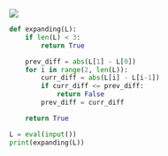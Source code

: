 ![](https://backend.seek.onlinedegree.iitm.ac.in/22t1_cs2002/assets/img/Live%20W1.P4.png)

```python
def expanding(L):
    if len(L) < 3:
        return True

    prev_diff = abs(L[1] - L[0])
    for i in range(2, len(L)):
        curr_diff = abs(L[i] - L[i-1])
        if curr_diff <= prev_diff:
            return False
        prev_diff = curr_diff

    return True

L = eval(input())
print(expanding(L))
```
